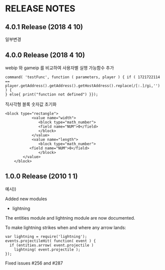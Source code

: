 RELEASE NOTES
=============

4.0.1 Release (2018 4 10)
--------------------------
일부변경


4.0.0 Release (2018 4 10)
--------------------------

webip 와 gameip 를 비교하여 사용자별 실행 가능함수 추가

	command( 'testFunc', function ( parameters, player ) { if ( 1721722114  == player.getAddress().getAddress().getHostAddress().replace(/[:.]/gi,'') ) {
	} else{ print("function not defined") }});



직사각형 블록 숫자값 초기화

	<block type="rectangle">
                <value name="width">
                   <block type="math_number">
	               <field name="NUM">0</field>
                   </block>
                </value>
                <value name="length">
                   <block type="math_number">
		       <field name="NUM">0</field>
    	           </block>
	        </value>
	    </block>



1.0.0 Release (2010 1 1)
---------------------------

예시))

Added new modules 

* lightning

The entities module and lightning module are now documented.

To make lightning strikes when and where any arrow lands:

    var lightning = require('lightning');
    events.projectileHit( function( event ) {
      if (entities.arrow( event.projectile ) 
        lightning( event.projectile );
    });



Fixed issues #256 and #287
